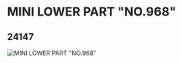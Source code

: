 # MINI LOWER PART "NO.968"
## 24147
![MINI LOWER PART "NO.968"](https://lc-www-live-s.legocdn.com/media/bricks/5/2/6129628.jpg)